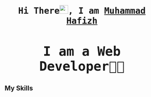 <h1 align="center">
<samp>Hi There<img src="https://media.giphy.com/media/hvRJCLFzcasrR4ia7z/giphy.gif" width="28"/>, I am <a target="_blank" href="">Muhammad Hafizh</a>

<h2> I am a  Web Developer👩‍💻</h2>
</samp>
</h1>


## My Skills 

<div align="center" style="overflow: hidden; white-space: nowrap; box-sizing: border-box;">
  <div style="display: inline-block; padding-left: 100%; animation: marquee 20s linear infinite;">
    <img src="https://img.icons8.com/color/48/000000/html-5.png" alt="HTML" style="display: inline-block; width: 80px; margin: 0 20px;" />
    <img src="https://img.icons8.com/color/48/000000/css3.png" alt="CSS" style="display: inline-block; width: 80px; margin: 0 20px;" />
    <img src="https://img.icons8.com/color/48/000000/javascript.png" alt="JavaScript" style="display: inline-block; width: 80px; margin: 0 20px;" />

<!--
**hafizhcom/hafizhcom** is a ✨ _special_ ✨ repository because its `README.md` (this file) appears on your GitHub profile.

Here are some ideas to get you started:

- 🔭 I’m currently working on ...
- 🌱 I’m currently learning ...
- 👯 I’m looking to collaborate on ...
- 🤔 I’m looking for help with ...
- 💬 Ask me about ...
- 📫 How to reach me: ...
- 😄 Pronouns: ...
- ⚡ Fun fact: ...
-->
